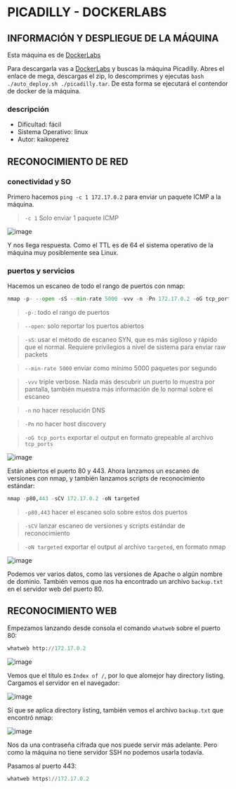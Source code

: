 # PICADILLY - DOCKERLABS

## INFORMACIÓN Y DESPLIEGUE DE LA MÁQUINA

Esta máquina es de [DockerLabs](https://dockerlabs.es)

Para descargarla vas a [DockerLabs](https://dockerlabs.es) y buscas la máquina Picadilly. Abres el enlace de mega, descargas el zip, lo descomprimes y ejecutas `bash ./auto_deploy.sh ./picadilly.tar`. De esta forma se ejecutará el contendor de docker de la máquina.

### descripción

- Dificultad: fácil
- Sistema Operativo: linux
- Autor: kaikoperez

## RECONOCIMIENTO DE RED

### conectividad y SO

Primero hacemos `ping -c 1 172.17.0.2` para enviar un paquete ICMP a la máquina.
> `-c 1` Solo enviar 1 paquete ICMP

![image](https://github.com/user-attachments/assets/12171f6c-fbb0-4bbf-8e74-f453568dc17b)

Y nos llega respuesta. Como el TTL es de 64 el sistema operativo de la máquina muy posiblemente sea Linux.

### puertos y servicios

Hacemos un escaneo de todo el rango de puertos con nmap:

```python
nmap -p- --open -sS --min-rate 5000 -vvv -n -Pn 172.17.0.2 -oG tcp_ports
```

> `-p-`: todo el rango de puertos

> `--open`: solo reportar los puertos abiertos

> `-sS`: usar el método de escaneo SYN, que es más sigiloso y rápido que el normal. Requiere privilegios a nivel de sistema para enviar raw packets

> `--min-rate 5000` enviar como mínimo 5000 paquetes por segundo

> `-vvv` triple verbose. Nada más descubrir un puerto lo muestra por pantalla, también muestra más información de lo normal sobre el escaneo

> `-n` no hacer resolución DNS

> `-Pn` no hacer host discovery

> `-oG tcp_ports` exportar el output en formato grepeable al archivo `tcp_ports`

![image](https://github.com/user-attachments/assets/57808989-a8cf-4a58-8e5d-dfc8556aba8f)

Están abiertos el puerto 80 y 443. Ahora lanzamos un escaneo de versiones con nmap, y también lanzamos scripts de reconocimiento estándar:

```python
nmap -p80,443 -sCV 172.17.0.2 -oN targeted
```

> `-p80,443` hacer el escaneo solo sobre estos dos puertos

> `-sCV` lanzar escaneo de versiones y scripts estándar de reconocimiento

> `-oN targeted` exportar el output al archivo `targeted`, en formato nmap

![image](https://github.com/user-attachments/assets/f999fd7c-aabf-4757-9d07-d429fbf654c4)

Podemos ver varios datos, como las versiones de Apache o algún nombre de dominio. También vemos que nos ha encontrado un archivo `backup.txt` en el servidor web del puerto 80.

## RECONOCIMIENTO WEB

Empezamos lanzando desde consola el comando `whatweb` sobre el puerto 80:

```python
whatweb http://172.17.0.2
```

![image](https://github.com/user-attachments/assets/005cf3cf-fbd7-4556-901b-ea8a65c06a58)

Vemos que el título es `Index of /`, por lo que alomejor hay directory listing. Cargamos el servidor en el navegador:

![image](https://github.com/user-attachments/assets/90de0b8f-6620-4a3f-add7-66b641b5912a)

Sí que se aplica directory listing, también vemos el archivo `backup.txt` que encontró nmap:

![image](https://github.com/user-attachments/assets/8b3fd0fb-3661-45dc-81e3-83fcb1fe6661)

Nos da una contraseña cifrada que nos puede servir más adelante. Pero como la máquina no tiene servidor SSH no podemos usarla todavía.

Pasamos al puerto 443:

```python
whatweb https://172.17.0.2
```

